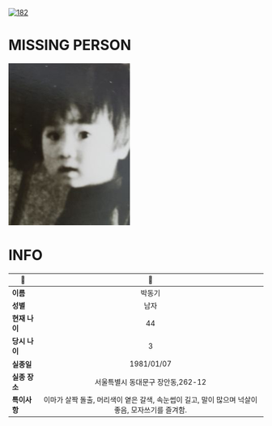 [![182](https://img.shields.io/badge/%EC%8B%A4%EC%A2%85%EC%8B%A0%EA%B3%A0%EB%8A%94%20%EA%B5%AD%EB%B2%88%EC%97%86%EC%9D%B4-182-blue)](http://safe182.go.kr/index.do)

# MISSING PERSON

<img src="./missing_person.jpg">

# INFO

|🔑|💎|
|--|:--:|
|**이름**|박동기|
|**성별**|남자|
|**현재 나이**|44|
|**당시 나이**|3|
|**실종일**|1981/01/07|
|**실종 장소**|서울특별시 동대문구 장안동,262-12|
|**특이사항**|이마가 살짝 돌출, 머리색이 옅은 갈색, 속눈썹이 길고, 말이 많으며 넉살이 좋음, 모자쓰기를 즐겨함.|
